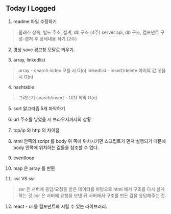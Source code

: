 ## Today I Logged

1. readme 파일 수정하기

> 클래스 상속, 빌드 주소, 설계, db 구조 (4주)
> server api, db 구조, 컴포넌트 구성-캡쳐 후 상세내용 적기 (2주)

2. 영상 save 경고창 모달로 띄우기.

3. array, linkedlist

> array - search index 모를 시 O(n)
> linkedlist - insert/delete 마지막 값 넣을 시 O(n)

4. hashtable

> 그려보기
> search/insert - O(1) 최악 O(n)

5. sort 알고리즘 5개 파악하기

6. url 주소를 넣었을 시 브라우저까지의 상황

7. tcp/ip 와 http 의 차이점

8. html 안쪽의 script 를 body 위 쪽에 위치시키면 스크립트가 먼저 설행되기 때문에 body 안쪽에 위치하는 값들을 참조할 수 없다.

9. eventloop

10. map 은 array 를 반환

11. csr VS ssr

> ssr 은 서버에 응답/요청을 받은 데이터를 바탕으로 html 에서 구조를 다시 설계하는 것
> csr 은 서버에 요청을 보낸 뒤 서버에서 구조를 만든 값을 응답해주는 것.

12. react - ui 를 컴포넌트화 시킬 수 있는 라이브러리.
